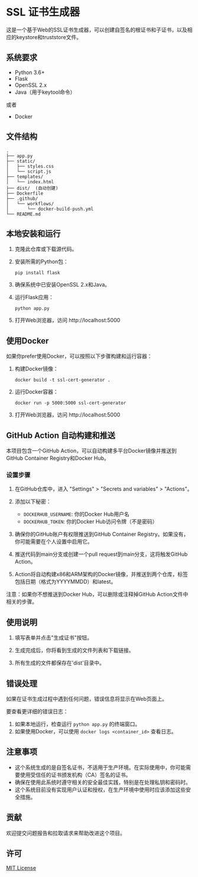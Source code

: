 # SSL 证书生成器

这是一个基于Web的SSL证书生成器，可以创建自签名的根证书和子证书，以及相应的keystore和truststore文件。

## 系统要求

- Python 3.6+
- Flask
- OpenSSL 2.x
- Java（用于keytool命令）

或者

- Docker

## 文件结构

```
.
├── app.py
├── static/
│   ├── styles.css
│   └── script.js
├── templates/
│   └── index.html
├── dist/  (自动创建)
├── Dockerfile
├── .github/
│   └── workflows/
│       └── docker-build-push.yml
└── README.md
```

## 本地安装和运行

1. 克隆此仓库或下载源代码。

2. 安装所需的Python包：

   ```
   pip install flask
   ```

3. 确保系统中已安装OpenSSL 2.x和Java。

4. 运行Flask应用：

   ```
   python app.py
   ```

5. 打开Web浏览器，访问 http://localhost:5000

## 使用Docker

如果你prefer使用Docker，可以按照以下步骤构建和运行容器：

1. 构建Docker镜像：

   ```
   docker build -t ssl-cert-generator .
   ```

2. 运行Docker容器：

   ```
   docker run -p 5000:5000 ssl-cert-generator
   ```

3. 打开Web浏览器，访问 http://localhost:5000

## GitHub Action 自动构建和推送

本项目包含一个GitHub Action，可以自动构建多平台Docker镜像并推送到GitHub Container Registry和Docker Hub。

### 设置步骤

1. 在GitHub仓库中，进入 "Settings" > "Secrets and variables" > "Actions"。

2. 添加以下秘密：
   - `DOCKERHUB_USERNAME`: 你的Docker Hub用户名
   - `DOCKERHUB_TOKEN`: 你的Docker Hub访问令牌（不是密码）

3. 确保你的GitHub账户有权限推送到GitHub Container Registry。如果没有，你可能需要在个人设置中启用它。

4. 推送代码到main分支或创建一个pull request到main分支，这将触发GitHub Action。

5. Action将自动构建x86和ARM架构的Docker镜像，并推送到两个仓库，标签包括日期（格式为YYYYMMDD）和latest。

注意：如果你不想推送到Docker Hub，可以删除或注释掉GitHub Action文件中相关的步骤。

## 使用说明

1. 填写表单并点击"生成证书"按钮。

2. 生成完成后，你将看到生成的文件列表和下载链接。

3. 所有生成的文件都保存在'dist'目录中。

## 错误处理

如果在证书生成过程中遇到任何问题，错误信息将显示在Web页面上。

要查看更详细的错误日志：

1. 如果本地运行，检查运行 `python app.py` 的终端窗口。
2. 如果使用Docker，可以使用 `docker logs <container_id>` 查看日志。

## 注意事项

- 这个系统生成的是自签名证书，不适用于生产环境。在实际使用中，你可能需要使用受信任的证书颁发机构（CA）签名的证书。
- 确保在使用此系统时遵守相关的安全最佳实践，特别是在处理私钥和密码时。
- 这个系统目前没有实现用户认证和授权，在生产环境中使用时应该添加这些安全措施。

## 贡献

欢迎提交问题报告和拉取请求来帮助改进这个项目。

## 许可

[MIT License](https://opensource.org/licenses/MIT)